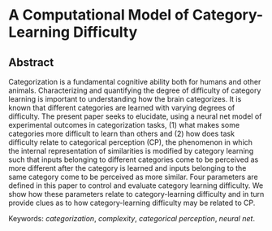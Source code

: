 # A Computational Model of Category-Learning Difficulty

## Abstract

Categorization is a fundamental cognitive ability both for humans and other animals. Characterizing and quantifying the degree of difficulty of category learning is important to understanding how the brain categorizes. It is known that different categories are learned with varying degrees of difficulty. The present paper seeks to elucidate, using a neural net model of experimental outcomes in categorization tasks, (1) what makes some categories more difficult to learn than others and (2) how does task difficulty relate to categorical perception (CP), the phenomenon in which the internal representation of similarities is modified by category learning such that inputs belonging to different categories come to be perceived as more different after the category is learned and inputs belonging to the same category come to be perceived as more similar. Four parameters are defined in this paper to control and evaluate category learning difficulty. We show how these parameters relate to category-learning difficulty and in turn provide clues as to how category-learning difficulty may be related to CP.

Keywords: *categorization*, *complexity*, *categorical perception*, *neural net*.

